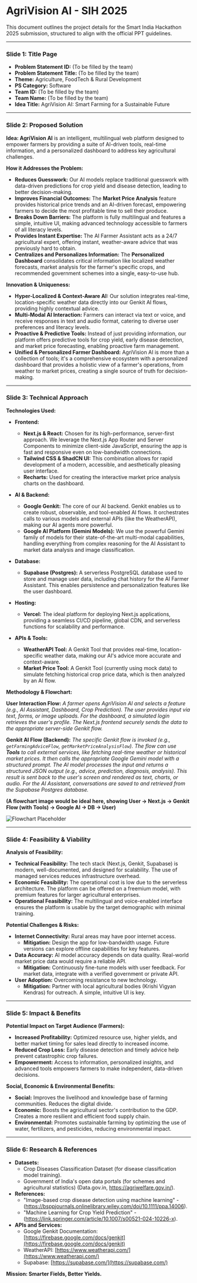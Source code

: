 # AgriVision AI - SIH 2025

This document outlines the project details for the Smart India Hackathon 2025 submission, structured to align with the official PPT guidelines.

---

### **Slide 1: Title Page**

- **Problem Statement ID:** (To be filled by the team)
- **Problem Statement Title:** (To be filled by the team)
- **Theme:** Agriculture, FoodTech & Rural Development
- **PS Category:** Software
- **Team ID:** (To be filled by the team)
- **Team Name:** (To be filled by the team)
- **Idea Title:** AgriVision AI: Smart Farming for a Sustainable Future

---

### **Slide 2: Proposed Solution**

**Idea: AgriVision AI** is an intelligent, multilingual web platform designed to empower farmers by providing a suite of AI-driven tools, real-time information, and a personalized dashboard to address key agricultural challenges.

**How it Addresses the Problem:**
- **Reduces Guesswork:** Our AI models replace traditional guesswork with data-driven predictions for crop yield and disease detection, leading to better decision-making.
- **Improves Financial Outcomes:** The **Market Price Analysis** feature provides historical price trends and an AI-driven forecast, empowering farmers to decide the most profitable time to sell their produce.
- **Breaks Down Barriers:** The platform is fully multilingual and features a simple, intuitive UI, making advanced technology accessible to farmers of all literacy levels.
- **Provides Instant Expertise:** The AI Farmer Assistant acts as a 24/7 agricultural expert, offering instant, weather-aware advice that was previously hard to obtain.
- **Centralizes and Personalizes Information:** The **Personalized Dashboard** consolidates critical information like localized weather forecasts, market analysis for the farmer's specific crops, and recommended government schemes into a single, easy-to-use hub.

**Innovation & Uniqueness:**
- **Hyper-Localized & Context-Aware AI:** Our solution integrates real-time, location-specific weather data directly into our Genkit AI flows, providing highly contextual advice.
- **Multi-Modal AI Interaction:** Farmers can interact via text or voice, and receive responses in text and audio format, catering to diverse user preferences and literacy levels.
- **Proactive & Predictive Tools:** Instead of just providing information, our platform offers predictive tools for crop yield, early disease detection, and market price forecasting, enabling proactive farm management.
- **Unified & Personalized Farmer Dashboard:** AgriVision AI is more than a collection of tools; it's a comprehensive ecosystem with a personalized dashboard that provides a holistic view of a farmer's operations, from weather to market prices, creating a single source of truth for decision-making.

---

### **Slide 3: Technical Approach**

**Technologies Used:**
- **Frontend:**
  - **Next.js & React:** Chosen for its high-performance, server-first approach. We leverage the Next.js App Router and Server Components to minimize client-side JavaScript, ensuring the app is fast and responsive even on low-bandwidth connections.
  - **Tailwind CSS & ShadCN UI:** This combination allows for rapid development of a modern, accessible, and aesthetically pleasing user interface.
  - **Recharts:** Used for creating the interactive market price analysis charts on the dashboard.

- **AI & Backend:**
  - **Google Genkit:** The core of our AI backend. Genkit enables us to create robust, observable, and tool-enabled AI flows. It orchestrates calls to various models and external APIs (like the WeatherAPI), making our AI agents more powerful.
  - **Google AI Platform (Gemini Models):** We use the powerful Gemini family of models for their state-of-the-art multi-modal capabilities, handling everything from complex reasoning for the AI Assistant to market data analysis and image classification.

- **Database:**
  - **Supabase (Postgres):** A serverless PostgreSQL database used to store and manage user data, including chat history for the AI Farmer Assistant. This enables persistence and personalization features like the user dashboard.

- **Hosting:**
  - **Vercel:** The ideal platform for deploying Next.js applications, providing a seamless CI/CD pipeline, global CDN, and serverless functions for scalability and performance.

- **APIs & Tools:**
  - **WeatherAPI Tool:** A Genkit Tool that provides real-time, location-specific weather data, making our AI's advice more accurate and context-aware.
  - **Market Price Tool:** A Genkit Tool (currently using mock data) to simulate fetching historical crop price data, which is then analyzed by an AI flow.

**Methodology & Flowchart:**

**User Interaction Flow:**
*A farmer opens AgriVision AI and selects a feature (e.g., AI Assistant, Dashboard, Crop Prediction).*
*The user provides input via text, forms, or image uploads. For the dashboard, a simulated login retrieves the user's profile.*
*The Next.js frontend securely sends the data to the appropriate server-side Genkit flow.*

**Genkit AI Flow (Backend):**
*The specific Genkit flow is invoked (e.g., `getFarmingAdviceFlow`, `getMarketPriceAnalysisFlow`).*
*The flow can use **Tools** to call external services, like fetching real-time weather or historical market prices.*
*It then calls the appropriate Google Gemini model with a structured prompt.*
*The AI model processes the input and returns a structured JSON output (e.g., advice, prediction, diagnosis, analysis).*
*This result is sent back to the user's screen and rendered as text, charts, or audio.*
*For the AI Assistant, conversations are saved to and retrieved from the Supabase Postgres database.*

**(A flowchart image would be ideal here, showing User -> Next.js -> Genkit Flow (with Tools) -> Google AI -> DB -> User)**

![Flowchart Placeholder](https://picsum.photos/800/400?data-ai-hint=flowchart+diagram)

---

### **Slide 4: Feasibility & Viability**

**Analysis of Feasibility:**
- **Technical Feasibility:** The tech stack (Next.js, Genkit, Supabase) is modern, well-documented, and designed for scalability. The use of managed services reduces infrastructure overhead.
- **Economic Feasibility:** The operational cost is low due to the serverless architecture. The platform can be offered on a freemium model, with premium features for larger agricultural enterprises.
- **Operational Feasibility:** The multilingual and voice-enabled interface ensures the platform is usable by the target demographic with minimal training.

**Potential Challenges & Risks:**
- **Internet Connectivity:** Rural areas may have poor internet access.
  - **Mitigation:** Design the app for low-bandwidth usage. Future versions can explore offline capabilities for key features.
- **Data Accuracy:** AI model accuracy depends on data quality. Real-world market price data would require a reliable API.
  - **Mitigation:** Continuously fine-tune models with user feedback. For market data, integrate with a verified government or private API.
- **User Adoption:** Overcoming resistance to new technology.
  - **Mitigation:** Partner with local agricultural bodies (Krishi Vigyan Kendras) for outreach. A simple, intuitive UI is key.

---

### **Slide 5: Impact & Benefits**

**Potential Impact on Target Audience (Farmers):**
- **Increased Profitability:** Optimized resource use, higher yields, and better market timing for sales lead directly to increased income.
- **Reduced Crop Loss:** Early disease detection and timely advice help prevent catastrophic crop failures.
- **Empowerment:** Access to information, personalized insights, and advanced tools empowers farmers to make independent, data-driven decisions.

**Social, Economic & Environmental Benefits:**
- **Social:** Improves the livelihood and knowledge base of farming communities. Reduces the digital divide.
- **Economic:** Boosts the agricultural sector's contribution to the GDP. Creates a more resilient and efficient food supply chain.
- **Environmental:** Promotes sustainable farming by optimizing the use of water, fertilizers, and pesticides, reducing environmental impact.

---

### **Slide 6: Research & References**

- **Datasets:**
  - Crop Diseases Classification Dataset (for disease classification model training).
  - Government of India's open data portals (for schemes and agricultural statistics) (Data.gov.in, https://agriwelfare.gov.in/).
- **References:**
  - "Image-based crop disease detection using machine learning" - (https://bsppjournals.onlinelibrary.wiley.com/doi/10.1111/ppa.14006).
  - "Machine Learning for Crop Yield Prediction" - (https://link.springer.com/article/10.1007/s00521-024-10226-x).
- **APIs and Services:**
  - Google Genkit Documentation: [https://firebase.google.com/docs/genkit](https://firebase.google.com/docs/genkit)
  - WeatherAPI: [https://www.weatherapi.com/](https://www.weatherapi.com/)
  - Supabase: [https://supabase.com/](https://supabase.com/)

**Mission: Smarter Fields, Better Yields.**
